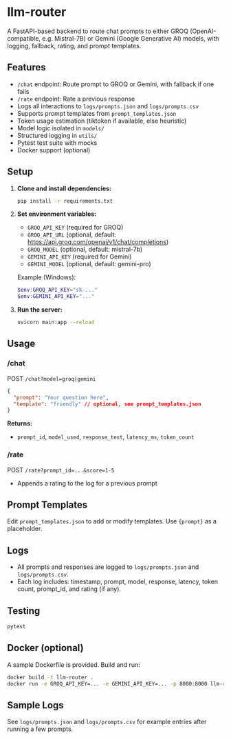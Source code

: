 # llm-router

A FastAPI-based backend to route chat prompts to either GROQ (OpenAI-compatible, e.g. Mistral-7B) or Gemini (Google Generative AI) models, with logging, fallback, rating, and prompt templates.

## Features
- `/chat` endpoint: Route prompt to GROQ or Gemini, with fallback if one fails
- `/rate` endpoint: Rate a previous response
- Logs all interactions to `logs/prompts.json` and `logs/prompts.csv`
- Supports prompt templates from `prompt_templates.json`
- Token usage estimation (tiktoken if available, else heuristic)
- Model logic isolated in `models/`
- Structured logging in `utils/`
- Pytest test suite with mocks
- Docker support (optional)

## Setup

1. **Clone and install dependencies:**
   ```bash
   pip install -r requirements.txt
   ```

2. **Set environment variables:**
   - `GROQ_API_KEY` (required for GROQ)
   - `GROQ_API_URL` (optional, default: https://api.groq.com/openai/v1/chat/completions)
   - `GROQ_MODEL` (optional, default: mistral-7b)
   - `GEMINI_API_KEY` (required for Gemini)
   - `GEMINI_MODEL` (optional, default: gemini-pro)

   Example (Windows):
   ```powershell
   $env:GROQ_API_KEY="sk-..."
   $env:GEMINI_API_KEY="..."
   ```

3. **Run the server:**
   ```bash
   uvicorn main:app --reload
   ```

## Usage

### /chat
POST `/chat?model=groq|gemini`
```json
{
  "prompt": "Your question here",
  "template": "friendly" // optional, see prompt_templates.json
}
```
**Returns:**
- `prompt_id`, `model_used`, `response_text`, `latency_ms`, `token_count`

### /rate
POST `/rate?prompt_id=...&score=1-5`
- Appends a rating to the log for a previous prompt

## Prompt Templates
Edit `prompt_templates.json` to add or modify templates. Use `{prompt}` as a placeholder.

## Logs
- All prompts and responses are logged to `logs/prompts.json` and `logs/prompts.csv`.
- Each log includes: timestamp, prompt, model, response, latency, token count, prompt_id, and rating (if any).

## Testing
```bash
pytest
```

## Docker (optional)
A sample Dockerfile is provided. Build and run:
```bash
docker build -t llm-router .
docker run -e GROQ_API_KEY=... -e GEMINI_API_KEY=... -p 8000:8000 llm-router
```

## Sample Logs
See `logs/prompts.json` and `logs/prompts.csv` for example entries after running a few prompts.

